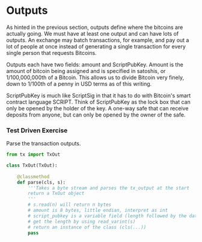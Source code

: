 
# Outputs

As hinted in the previous section, outputs define where the bitcoins are actually going. We must have at least one output and can have lots of outputs. An exchange may batch transactions, for example, and pay out a lot of people at once instead of generating a single transaction for every single person that requests Bitcoins.

Outputs each have two fields: amount and ScriptPubKey. Amount is the amount of bitcoin being assigned and is specified in satoshis, or 1/100,000,000th of a Bitcoin. This allows us to divide Bitcoin very finely, down to 1/100th of a penny in USD terms as of this writing.

ScriptPubKey is much like ScriptSig in that it has to do with Bitcoin's smart contract language SCRIPT. Think of ScriptPubKey as the lock box that can only be opened by the holder of the key. A one-way safe that can receive deposits from anyone, but can only be opened by the owner of the safe.

### Test Driven Exercise

Parse the transaction outputs.


```python
from tx import TxOut

class TxOut(TxOut):
    
    @classmethod
    def parse(cls, s):
        '''Takes a byte stream and parses the tx_output at the start
        return a TxOut object
        '''
        # s.read(n) will return n bytes
        # amount is 8 bytes, little endian, interpret as int
        # script_pubkey is a variable field (length followed by the data)
        # get the length by using read_varint(s)
        # return an instance of the class (cls(...))
        pass

```
